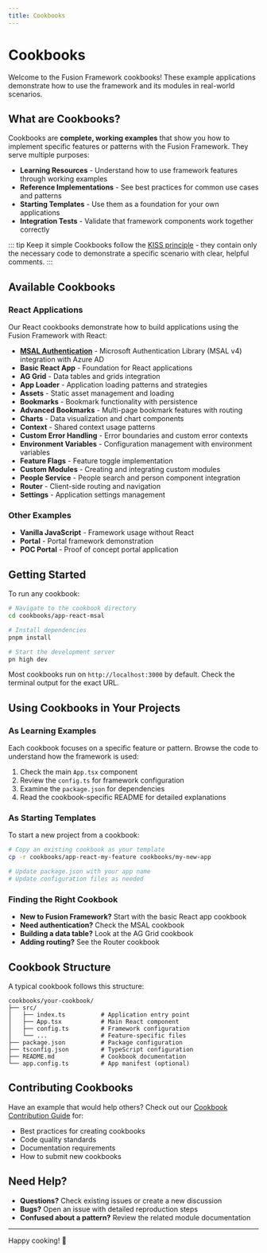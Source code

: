 ```yaml
---
title: Cookbooks
---
```


# Cookbooks

Welcome to the Fusion Framework cookbooks! These example applications demonstrate how to use the framework and its modules in real-world scenarios.

## What are Cookbooks?

Cookbooks are **complete, working examples** that show you how to implement specific features or patterns with the Fusion Framework. They serve multiple purposes:

- **Learning Resources** - Understand how to use framework features through working examples
- **Reference Implementations** - See best practices for common use cases and patterns
- **Starting Templates** - Use them as a foundation for your own applications
- **Integration Tests** - Validate that framework components work together correctly

::: tip Keep it simple
Cookbooks follow the [KISS principle](https://en.wikipedia.org/wiki/KISS_principle) - they contain only the necessary code to demonstrate a specific scenario with clear, helpful comments.
:::

## Available Cookbooks

### React Applications

Our React cookbooks demonstrate how to build applications using the Fusion Framework with React:

- **[MSAL Authentication](react-app-msal.md)** - Microsoft Authentication Library (MSAL v4) integration with Azure AD
- **Basic React App** - Foundation for React applications
- **AG Grid** - Data tables and grids integration
- **App Loader** - Application loading patterns and strategies
- **Assets** - Static asset management and loading
- **Bookmarks** - Bookmark functionality with persistence
- **Advanced Bookmarks** - Multi-page bookmark features with routing
- **Charts** - Data visualization and chart components
- **Context** - Shared context usage patterns
- **Custom Error Handling** - Error boundaries and custom error contexts
- **Environment Variables** - Configuration management with environment variables
- **Feature Flags** - Feature toggle implementation
- **Custom Modules** - Creating and integrating custom modules
- **People Service** - People search and person component integration
- **Router** - Client-side routing and navigation
- **Settings** - Application settings management

### Other Examples

- **Vanilla JavaScript** - Framework usage without React
- **Portal** - Portal framework demonstration
- **POC Portal** - Proof of concept portal application

## Getting Started

To run any cookbook:

```bash
# Navigate to the cookbook directory
cd cookbooks/app-react-msal

# Install dependencies
pnpm install

# Start the development server
pn high dev
```

Most cookbooks run on `http://localhost:3000` by default. Check the terminal output for the exact URL.

## Using Cookbooks in Your Projects

### As Learning Examples

Each cookbook focuses on a specific feature or pattern. Browse the code to understand how the framework is used:

1. Check the main `App.tsx` component
2. Review the `config.ts` for framework configuration
3. Examine the `package.json` for dependencies
4. Read the cookbook-specific README for detailed explanations

### As Starting Templates

To start a new project from a cookbook:

```bash
# Copy an existing cookbook as your template
cp -r cookbooks/app-react-my-feature cookbooks/my-new-app

# Update package.json with your app name
# Update configuration files as needed
```

### Finding the Right Cookbook

- **New to Fusion Framework?** Start with the basic React app cookbook
- **Need authentication?** Check the MSAL cookbook
- **Building a data table?** Look at the AG Grid cookbook
- **Adding routing?** See the Router cookbook

## Cookbook Structure

A typical cookbook follows this structure:

```
cookbooks/your-cookbook/
├── src/
│   ├── index.ts          # Application entry point
│   ├── App.tsx           # Main React component
│   ├── config.ts         # Framework configuration
│   └── ...               # Feature-specific files
├── package.json          # Package configuration
├── tsconfig.json         # TypeScript configuration
├── README.md             # Cookbook documentation
└── app.config.ts         # App manifest (optional)
```

## Contributing Cookbooks

Have an example that would help others? Check out our [Cookbook Contribution Guide](../contributing/cookbooks.md) for:

- Best practices for creating cookbooks
- Code quality standards
- Documentation requirements
- How to submit new cookbooks

## Need Help?

- **Questions?** Check existing issues or create a new discussion
- **Bugs?** Open an issue with detailed reproduction steps
- **Confused about a pattern?** Review the related module documentation

---

Happy cooking! 🍳
